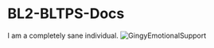# BL2-BLTPS-Docs
I am a completely sane individual.
![GingyEmotionalSupport](https://github.com/user-attachments/assets/3079667f-29b2-46fd-a740-26ae08cf2c1d)
